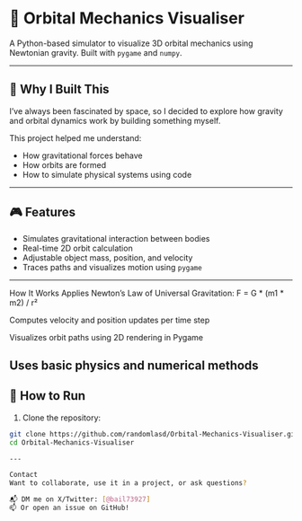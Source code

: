 # 🌌 Orbital Mechanics Visualiser

A Python-based simulator to visualize 3D orbital mechanics using Newtonian gravity. Built with `pygame` and `numpy`.

---

## 🧠 Why I Built This

I’ve always been fascinated by space, so I decided to explore how gravity and orbital dynamics work by building something myself.

This project helped me understand:
- How gravitational forces behave
- How orbits are formed
- How to simulate physical systems using code

---

## 🎮 Features

- Simulates gravitational interaction between bodies
- Real-time 2D orbit calculation
- Adjustable object mass, position, and velocity
- Traces paths and visualizes motion using `pygame`

---

How It Works
Applies Newton’s Law of Universal Gravitation:
F = G * (m1 * m2) / r²

Computes velocity and position updates per time step

Visualizes orbit paths using 2D rendering in Pygame

Uses basic physics and numerical methods
---

## 🚀 How to Run

1. Clone the repository:
```bash
git clone https://github.com/randomlasd/Orbital-Mechanics-Visualiser.git
cd Orbital-Mechanics-Visualiser

---

Contact
Want to collaborate, use it in a project, or ask questions?

📬 DM me on X/Twitter: [@bail73927]
📫 Or open an issue on GitHub!
